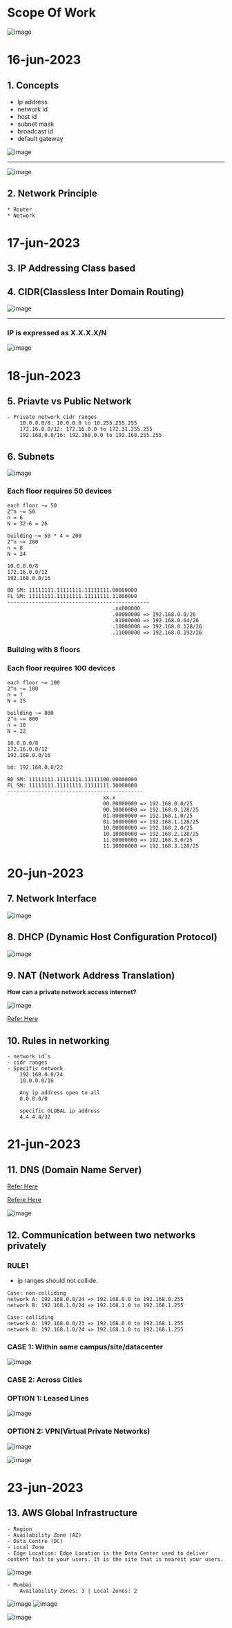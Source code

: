 # __Scope Of Work__

![image](../Networking/images/nw1.png)

# 16-jun-2023

## 1. Concepts

* Ip address
* network id
* host id
* subnet mask
* broadcast id
* default gateway

![image](../Networking/images/nw2.png)
***
![image](../Networking/images/nw3.png)

## 2. Network Principle
    * Router
    * Network

# 17-jun-2023

## 3. IP Addressing Class based

## 4. CIDR(__Classless Inter Domain Routing__)

![image](../Networking/images/nw4.png)

***
### __IP is expressed as  X.X.X.X/N__

![image](../Networking/images/nw5.png)

# 18-jun-2023

## 5. Priavte vs Public Network

    - Private network cidr ranges
        10.0.0.0/8: 10.0.0.0 to 10.255.255.255
        172.16.0.0/12: 172.16.0.0 to 172.31.255.255
        192.168.0.0/16: 192.168.0.0 to 192.168.255.255

## 6. Subnets
![image](../Networking/images/nw6.png)

### Each floor requires 50 devices
```
each floor ~= 50
2^n ~= 50
n = 6
N = 32-6 = 26

building ~= 50 * 4 = 200
2^n ~= 200
n = 8
N = 24

10.0.0.0/8
172.16.0.0/12
192.168.0.0/16

BD SM: 11111111.11111111.11111111.00000000
FL SM: 11111111.11111111.11111111.11000000
----------------------------------------------
                                  .xx000000
                                  .00000000 => 192.168.0.0/26
                                  .01000000 => 192.168.0.64/26
                                  .10000000 => 192.168.0.128/26
                                  .11000000 => 192.168.0.192/26
```
### __Building with 8 floors__
### Each floor requires 100 devices

```
each floor ~= 100
2^n ~= 100
n = 7
N = 25

building ~= 800
2^n ~= 800
n = 10
N = 22

10.0.0.0/8
172.16.0.0/12
192.168.0.0/16

bd: 192.168.0.0/22

BD SM: 11111111.11111111.11111100.00000000
FL SM: 11111111.11111111.11111111.10000000
--------------------------------------------
                               xx.x
                               00.00000000 => 192.168.0.0/25
                               00.10000000 => 192.168.0.128/25
                               01.00000000 => 192.168.1.0/25
                               01.10000000 => 192.168.1.128/25
                               10.00000000 => 192.168.2.0/25
                               10.10000000 => 192.168.2.128/25
                               11.00000000 => 192.168.3.0/25
                               11.10000000 => 192.168.3.128/25
```

# 20-jun-2023

## 7. Network Interface

![image](../Networking/images/nw7.png)

## 8. DHCP (__Dynamic Host Configuration Protocol__)

![image](../Networking/images/nw8.png)

## 9. NAT (__Network Address Translation__)

__How can a private network access internet?__

![image](../Networking/images/nw9.png)

[Refer Here](https://www.geeksforgeeks.org/network-address-translation-nat/)

## 10. Rules in networking
    
    - network id’s
    - cidr ranges
    - Specific network
        192.168.0.0/24
        10.0.0.0/16

        Any ip address open to all 
        0.0.0.0/0

        specific GLOBAL ip address
        4.4.4.4/32

# 21-jun-2023

## 11. DNS (__Domain Name Server__)

[Refer Here](https://www.geeksforgeeks.org/domain-name-system-dns-in-application-layer/)

[Refere Here](https://aws.amazon.com/route53/what-is-dns/)

![image](../Networking/images/nw10.png)

## 12. Communication between two networks privately

### __RULE1__
 - ip ranges should not collide.
 ```
 Case: non-colliding
network A: 192.168.0.0/24 => 192.168.0.0 to 192.168.0.255
network B: 192.168.1.0/24 => 192.168.1.0 to 192.168.1.255

Case: colliding
network A: 192.168.0.0/23 => 192.168.0.0 to 192.168.1.255
network B: 192.168.1.0/24 => 192.168.1.0 to 192.168.1.255
 ```

 ### __CASE 1: Within same campus/site/datacenter__
 ![image](../Networking/images/nw11.png)

 ### __CASE 2: Across Cities__

 ### __OPTION 1: Leased Lines__

 ![image](../Networking/images/nw12.png)

 ### __OPTION 2: VPN(Virtual Private Networks)__

 ![image](../Networking/images/nw13.png)

 ![image](../Networking/images/nw14.png)

 # 23-jun-2023

 ## 13. AWS Global Infrastructure

    - Region
    - Availability Zone (AZ)
    - Data Centre (DC)
    - Local Zone
    - Edge Location: Edge Location is the Data Center used to deliver content fast to your users. It is the site that is nearest your users.

![image](../Networking/images/nw15.png)

    - Mumbai
        Availability Zones: 3 | Local Zones: 2

![image](../Networking/images/nw16.png)
![image](../Networking/images/nw17.png)

![image](../Networking/images/nw18.png)






    
